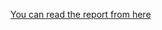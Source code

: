 [You can read the report from here](https://docs.google.com/document/d/1CVHNe-TRmAkv87q5B0dNQTUfN2ph-UzLq_N4HEYY1o0/edit)
